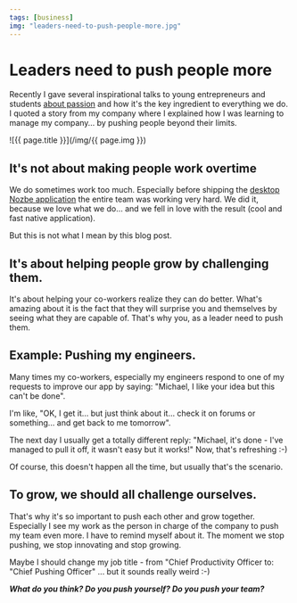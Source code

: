 ```yaml
---
tags: [business]
img: "leaders-need-to-push-people-more.jpg"
---
```


# Leaders need to push people more


Recently I gave several inspirational talks to young entrepreneurs and students [about passion](/passion-attracts-passion) and how it's the key ingredient to everything we do. I quoted a story from my company where I explained how I was learning to manage my company… by pushing people beyond their limits.

<!--More-->

![{{ page.title }}](/img/{{ page.img }})

## It's not about making people work overtime

We do sometimes work too much. Especially before shipping the [desktop Nozbe application](http://www.nozbe.com/gtd/blog/post-b1bc16b4/native_nozbe_application_for_the_mac_-early_beta-) the entire team was working very hard. We did it, because we love what we do… and we fell in love with the result (cool and fast native application).

But this is not what I mean by this blog post.

## It's about helping people grow by challenging them.

It's about helping your co-workers realize they can do better. What's amazing about it is the fact that they will surprise you and themselves by seeing what they are capable of. That's why you, as a leader need to push them.

## Example: Pushing my engineers.

Many times my co-workers, especially my engineers respond to one of my requests to improve our app by saying: "Michael, I like your idea but this can't be done".

I'm like, "OK, I get it… but just think about it… check it on forums or something… and get back to me tomorrow".

The next day I usually get a totally different reply: "Michael, it's done - I've managed to pull it off, it wasn't easy but it works!" Now, that's refreshing :-)

Of course, this doesn't happen all the time, but usually that's the scenario.

## To grow, we should all challenge ourselves.

That's why it's so important to push each other and grow together. Especially I see my work as the person in charge of the company to push my team even more. I have to remind myself about it. The moment we stop pushing, we stop innovating and stop growing.

Maybe I should change my job title - from "Chief Productivity Officer to: "Chief Pushing Officer" ... but it sounds really weird :-)

_**What do you think? Do you push yourself? Do you push your team?**_

  
  
  
 


[n]: https://michael.gratis/nozbe